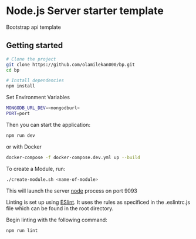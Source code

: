 # Node.js Server starter template

Bootstrap api template

## Getting started

```sh
# Clone the project
git clone https://github.com/olamilekan000/bp.git
cd bp

# Install dependencies
npm install

```

Set Environment Variables

```sh
MONGODB_URL_DEV=<mongodburl>
PORT=port
```

Then you can start the application:

```sh
npm run dev
```

or  with Docker

```sh
docker-compose -f docker-compose.dev.yml up --build
```

To create a Module, run:

```sh
./create-module.sh <name-of-module>
```

This will launch the server [node](https://nodejs.org/en/) process on port 9093

Linting is set up using [ESlint](https://github.com/eslint/eslint/).
It uses the rules as specificed in the .eslintrc.js file which can be found in the
root directory.

Begin linting with the following command:

```sh
npm run lint
```
